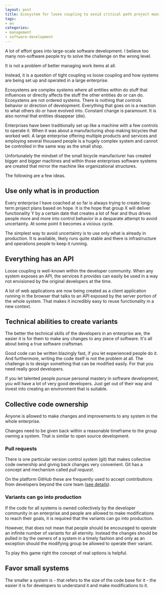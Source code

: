 ```yaml
---
layout: post
title: Ecosystem for loose coupling to avoid critical path project management
tags:
- en
categories:
- management
- software-development
---
```

A lot of effort goes into large-scale software development. I believe too many non-software people try to solve the challenge on the wrong level. 

It is not a problem of better managing work items at all.

Instead, it is a question of tight coupling vs loose coupling and how systems are being set up and operated in a large enterprise. 

Ecosystems are complex systems where all entities within do stuff that influences or directly affects the stuff the other entities do or can do. Ecosystems are not ordered systems. There is nothing that controls behavior or direction of development. Everything that goes on is a reaction to what others do or have evolved into. Constant change is paramount. It is also normal that entities disappear (die).

Enterprises have been traditionally set up like a machine with a few controls to operate it. When it was about a manufacturing shop making bicycles that worked well. A large enterprise offering multiple products and services and employing several thousand people is a hugely complex system and cannot be controlled in the same way as the small shop.

Unfortunately the mindset of the small bicycle manufacturer has created bigger and bigger machines and within those enterprises software systems are created that mirror the machine like organizational structures.

The following are a few ideas.

## Use only what is in production
Every enterprise I have coached at so far is always trying to create long-term project plans based on hope. It is the hope that group X will deliver functionality Y by a certain date that creates a lot of fear and thus drives people more and more into control behavior in a desparate attempt to avoid uncertainty. At some point it becomes a vicious cycle.

The simplest way to avoid uncertainty is to use only what is already in production. It is available, likely runs quite stable and there is infrastructure and operations people to keep it running.

## Everything has an API
Loose coupling is well-known within the developer community. When any system exposes an API, the services it provides can easily be used in a way not envisioned by the original developers at the time.

A lot of web applications are now being created as a client application running in the browser that talks to an API exposed by the server portion of the whole system. That makes it incredibly easy to reuse functionality in a new context.

## Technical abilities to create variants
The better the technical skills of the developers in an enterprise are, the easier it is for them to make any changes to any piece of software. It's all about being a true software craftsman.

Good code can be written blazingly fast, if you let experienced people do it. And furthermore, writing the code itself is not the problem at all. The challenge is to design something that can be modified easily. For that you need really good developers.

If you let talented people pursue personal mastery in software development, you will have a lot of very good developers. Just get out of their way and invest into creating an environment that is suitable.

## Collective code ownership
Anyone is allowed to make changes and improvements to any system in the whole enterprise.

Changes need to be given back within a reasonable timeframe to the group owning a system. That is similar to open source development.

### Pull requests
There is one particular version control system (git) that makes collective code ownership and giving back changes very convenient. Git has a concept and mechanism called *pull request*.

On the platform GitHub these are frequently used to accept contributions from developers beyond the core team ([see details](https://help.github.com/articles/using-pull-requests/)).

### Variants can go into production
If the code for all systems is owned collectively by the developer community in an enterprise and people are allowed to make modifications to reach their goals, it is required that the variants can go into production.

However, that does not mean that people should be encouraged to operate an infinite number of variants for all eternity. Instead the changes should be pulled in by the owners of a system in a timely fashion and only as an exception should the modifying group be allowed to operate their variant. 

To play this game right the concept of real options is helpful.

## Favor small systems
The smaller a system is - that refers to the size of the code base for it - the easier it is for developers to understand it and make modifications to it.
